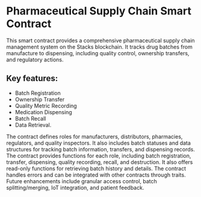 # Pharmaceutical Supply Chain Smart Contract

This smart contract provides a comprehensive pharmaceutical supply chain management system on the Stacks blockchain. It tracks drug batches from manufacture to dispensing, including quality control, ownership transfers, and regulatory actions. 

## Key features:
 
 * Batch Registration
 * Ownership Transfer
 * Quality Metric Recording 
 * Medication Dispensing 
 * Batch Recall 
 * Data Retrieval. 
 
 The contract defines roles for manufacturers, distributors, pharmacies, regulators, and quality inspectors. It also includes batch statuses and data structures for tracking batch information, transfers, and dispensing records. The contract provides functions for each role, including batch registration, transfer, dispensing, quality recording, recall, and destruction. It also offers read-only functions for retrieving batch history and details. The contract handles errors and can be integrated with other contracts through traits. Future enhancements include granular access control, batch splitting/merging, IoT integration, and patient feedback.
